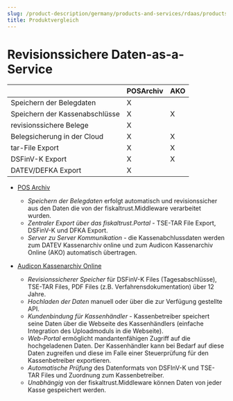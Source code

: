 ```yaml
---
slug: /product-description/germany/products-and-services/rdaas/products
title: Produktvergleich
---
```


# Revisionssichere Daten-as-a-Service

|  | POSArchiv | AKO |
| --- | --- | --- |
| Speichern der Belegdaten | X |  |
| Speichern der Kassenabschlüsse | X | X |
| revisionssichere Belege | X |  |
| Belegsicherung in der Cloud | X | X |
| tar-File Export | X | X |
| DSFinV-K Export | X | X |
| DATEV/DEFKA Export | X |  |


- [POS Archiv](pos-archiv.md) 
  - *Speichern der Belegdaten* erfolgt automatisch und revisionssicher aus den Daten die von der fiskaltrust.Middleware verarbeitet wurden.
  - *Zentraler Export über das fiskaltrust.Portal* - TSE-TAR File Export, DSFinV-K und DFKA Export.
  - *Server zu Server Kommunikation* - die Kassenabchlussdaten werden zum DATEV Kassenarchiv online und zum Audicon Kassenarchiv Online (AKO) automatisch übertragen.



- [Audicon Kassenarchiv Online](Audicon-Kassenarchiv-Online.md) 

  - *Revisionssicherer Speicher* für DSFinV-K Files (Tagesabschlüsse), TSE-TAR Files, PDF Files (z.B. Verfahrensdokumentation) über 12 Jahre.
  - *Hochladen der Daten* manuell oder über die zur Verfügung gestellte API.
  - *Kundenbindung für Kassenhändler* - Kassenbetreiber speichert seine Daten über die Webseite des Kassenhändlers (einfache Integration des Uploadmoduls in die Webseite).
  - *Web-Portal* ermöglicht mandantenfähigen Zugriff auf die hochgeladenen Daten. Der Kassenhändler kann bei Bedarf auf diese Daten zugreifen und diese im Falle einer Steuerprüfung für den Kassenbetreiber exportieren.
  - *Automatische Prüfung* des Datenformats von DSFInV-K und TSE-TAR Files und Zuordnung zum Kassenbetreiber.
  - *Unabhängig* von der fiskaltrust.Middleware können Daten von jeder Kasse gespeichert werden.
